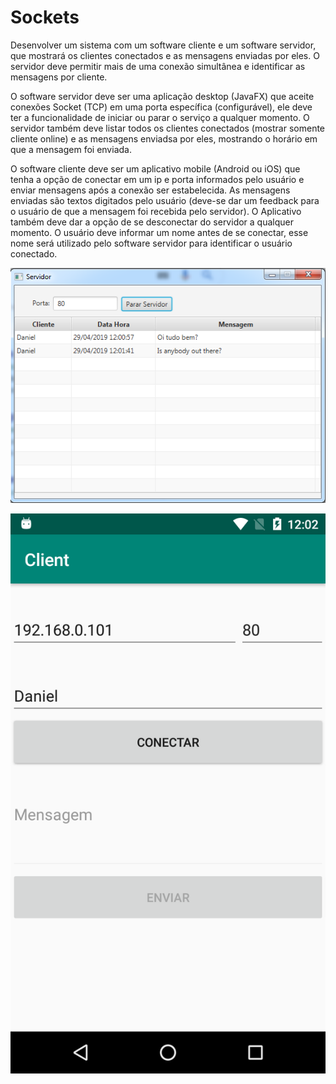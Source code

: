 # Sockets

Desenvolver um sistema com um software cliente e um software servidor, que mostrará os clientes conectados e as mensagens enviadas por eles. O servidor deve permitir mais de uma conexão simultânea e identificar as mensagens por cliente.

O software servidor deve ser uma aplicação desktop (JavaFX) que aceite conexões Socket (TCP) em uma porta específica (configurável), ele deve ter a funcionalidade de iniciar ou parar o serviço a qualquer momento. O servidor também deve listar todos os clientes conectados (mostrar somente cliente online) e as mensagens enviadsa por eles, mostrando o horário em que a mensagem foi enviada.

O software cliente deve ser um aplicativo mobile (Android ou iOS) que tenha a opção de conectar em um ip e porta informados pelo usuário e enviar mensagens após a conexão ser estabelecida. 
As mensagens enviadas são textos digitados pelo usuário (deve-se dar um feedback para o usuário de que a mensagem foi recebida pelo servidor). 
O Aplicativo também deve dar a opção de se desconectar do servidor a qualquer momento.
O usuário deve informar um nome antes de se conectar, esse nome será utilizado pelo software servidor para identificar o usuário conectado.

![Screenshot](server.png)

![Screenshot](client.png)